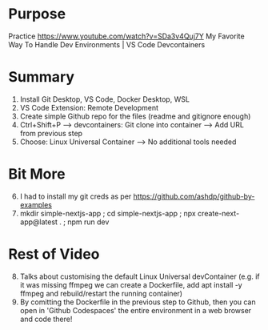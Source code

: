 # Purpose
Practice https://www.youtube.com/watch?v=SDa3v4Quj7Y My Favorite Way To Handle Dev Environments | VS Code Devcontainers

# Summary
1. Install Git Desktop, VS Code, Docker Desktop, WSL
2. VS Code Extension: Remote Development
3. Create simple Github repo for the files (readme and gitignore enough)
4. Ctrl+Shift+P --> devcontainers: Git clone into container --> Add URL from previous step
5. Choose: Linux Universal Container --> No additional tools needed

# Bit More
6. I had to install my git creds as per https://github.com/ashdp/github-by-examples
7. mkdir simple-nextjs-app ; cd simple-nextjs-app ; npx create-next-app@latest . ; npm run dev

# Rest of Video
8. Talks about customising the default Linux Universal devContainer (e.g. if it was missing ffmpeg we can create a Dockerfile, add apt install -y ffmpeg and rebuild/restart the running container)
9. By comitting the Dockerfile in the previous step to Github, then you can open in 'Github Codespaces' the entire environment in a web browser and code there!